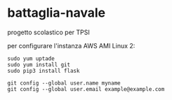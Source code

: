# battaglia-navale
progetto scolastico per TPSI

per configurare l'instanza AWS AMI Linux 2:
```
sudo yum uptade
sudo yum install git
sudo pip3 install flask

git config --global user.name myname
git config --global user.email example@example.com
